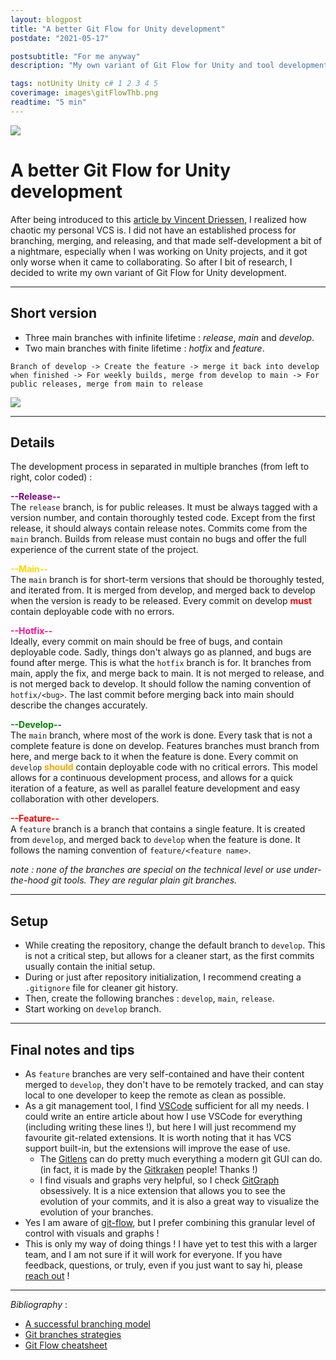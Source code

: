 ```yaml
---
layout: blogpost
title: "A better Git Flow for Unity development"
postdate: "2021-05-17"

postsubtitle: "For me anyway"
description: "My own variant of Git Flow for Unity and tool development"

tags: notUnity Unity c# 1 2 3 4 5
coverimage: images\gitFlowThb.png
readtime: "5 min"
---
```


<img class="banner" src="/images/gitFlowBanner.png">

# A better Git Flow for Unity development

After being introduced to this [article by Vincent Driessen](https://nvie.com/posts/a-successful-git-branching-model/), I realized how chaotic my personal VCS is. I did not have an established process for branching, merging, and releasing, and that made self-development a bit of a nightmare, especially when I was working on Unity projects, and it got only worse when it came to collaborating. So after I bit of research, I decided to write my own variant of Git Flow for Unity development.

---

## Short version

- Three main branches with infinite lifetime : _release_, _main_ and _develop_.
- Two main branches with finite lifetime : _hotfix_ and _feature_.

`Branch of develop -> Create the feature -> merge it back into develop when finished -> For weekly builds, merge from develop to main -> For public releases, merge from main to release`

![](\images\gitgraph.png)

---

## Details

The development process in separated in multiple branches (from left to right, color coded) :

<b><span style="color:purple">--Release--</span></b><br>
The `release` branch, is for public releases. It must be always tagged with a version number, and contain thoroughly tested code. Except from the first release, it should always contain release notes. Commits come from the `main` branch. Builds from release must contain no bugs and offer the full experience of the current state of the project.

<b><span style="color:gold">--Main--</span></b><br>
The `main` branch is for short-term versions that should be thoroughly tested, and iterated from. It is merged from develop, and merged back to develop when the version is ready to be released.
Every commit on develop <b><span style="color:red">must</span></b> contain deployable code with no errors.

<b><span style="color:DeepPink">--Hotfix--</span></b><br>
Ideally, every commit on main should be free of bugs, and contain deployable code. Sadly, things don't always go as planned, and bugs are found after merge. This is what the `hotfix` branch is for. It branches from main, apply the fix, and merge back to main. It is not merged to release, and is not merged back to develop. It should follow the naming convention of `hotfix/<bug>`. The last commit before merging back into main should describe the changes accurately.

<b><span style="color:green">--Develop--</span></b><br>
The `main` branch, where most of the work is done. Every task that is not a complete feature is done on develop. Features branches must branch from here, and merge back to it when the feature is done.
Every commit on `develop` <b><span style="color:orange">should</span></b> contain deployable code with no critical errors.
This model allows for a continuous development process, and allows for a quick iteration of a feature, as well as parallel feature development and easy collaboration with other developers.

<b><span style="color:red">--Feature--</span></b><br>
A `feature` branch is a branch that contains a single feature. It is created from `develop`, and merged back to `develop` when the feature is done. It follows the naming convention of `feature/<feature name>`.

*note : none of the branches are special on the technical level or use under-the-hood git tools. They are regular plain git branches.*

---

## Setup

- While creating the repository, change the default branch to `develop`. This is not a critical step, but allows for a cleaner start, as the first commits usually contain the initial setup.
- During or just after repository initialization, I recommend creating a `.gitignore` file for cleaner git history.
- Then, create the following branches : `develop`, `main`, `release`.
- Start working on `develop` branch.

---

## Final notes and tips

- As `feature` branches are very self-contained and have their content merged to `develop`, they don't have to be remotely tracked, and can stay local to one developer to keep the remote as clean as possible.
- As a git management tool, I find [VSCode](https://code.visualstudio.com/) sufficient for all my needs. I could write an entire article about how I use VSCode for everything (including writing these lines !), but here I will just recommend my favourite git-related extensions. It is worth noting that it has VCS support built-in, but the extensions will improve the ease of use.
  - The [Gitlens](https://marketplace.visualstudio.com/items?itemName=eamodio.gitlens) can do pretty much everything a modern git GUI can do. (in fact, it is made by the [Gitkraken](https://www.gitkraken.com/) people! Thanks !)
  - I find visuals and graphs very helpful, so I check [GitGraph](https://marketplace.visualstudio.com/items?itemName=mhutchie.git-graph) obsessively. It is a nice extension that allows you to see the evolution of your commits, and it is also a great way to visualize the evolution of your branches.
- Yes I am aware of [git-flow](https://danielkummer.github.io/git-flow-cheatsheet/), but I prefer combining this granular level of control with visuals and graphs !
- This is only my way of doing things ! I have yet to test this with a larger team, and I am not sure if it will work for everyone. If you have feedback, questions, or truly, even if you just want to say hi, please [reach out](/aboutme.html) !

---

_Bibliography_ :

- [A successful branching model](https://nvie.com/posts/a-successful-git-branching-model/)
- [Git branches strategies](https://www.gitkraken.com/learn/git/best-practices/git-branch-strategy)
- [Git Flow cheatsheet](https://danielkummer.github.io/git-flow-cheatsheet/)
